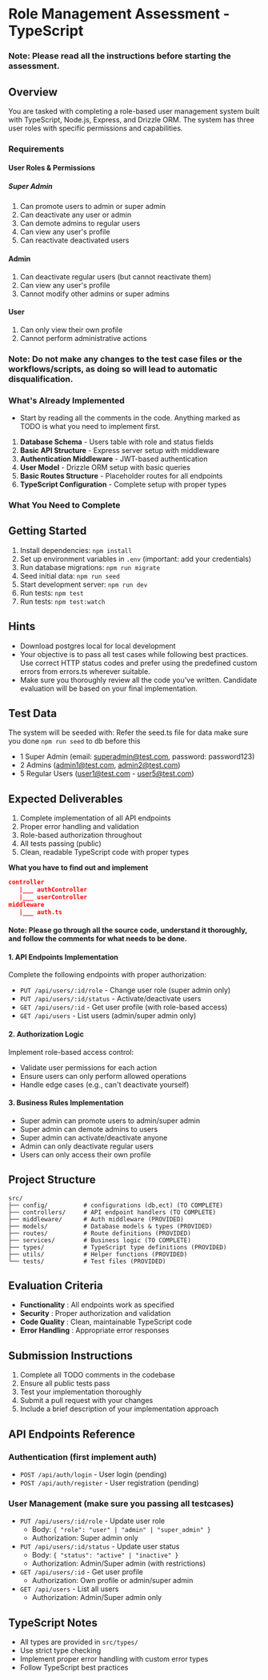 # Role Management Assessment - TypeScript
### Note: Please read all the instructions before starting the assessment.
## Overview

You are tasked with completing a role-based user management system built with TypeScript, Node.js, Express, and Drizzle ORM. The system has three user roles with specific permissions and capabilities.

### Requirements

#### User Roles & Permissions

##### Super Admin
1. Can promote users to admin or super admin
2. Can deactivate any user or admin
3. Can demote admins to regular users
4. Can view any user's profile
5. Can reactivate deactivated users
#### Admin
1. Can deactivate regular users (but cannot reactivate them)
2. Can view any user's profile
3. Cannot modify other admins or super admins
#### User
1. Can only view their own profile
2. Cannot perform administrative actions

### Note: Do not make any changes to the test case files or the workflows/scripts, as doing so will lead to automatic disqualification.

### What's Already Implemented

- Start by reading all the comments in the code. Anything marked as TODO is what you need to implement first.

1. **Database Schema** - Users table with role and status fields
2. **Basic API Structure** - Express server setup with middleware
3. **Authentication Middleware** - JWT-based authentication
4. **User Model** - Drizzle ORM setup with basic queries
5. **Basic Routes Structure** - Placeholder routes for all endpoints
6. **TypeScript Configuration** - Complete setup with proper types

### What You Need to Complete

## Getting Started

1. Install dependencies: `npm install`
2. Set up environment variables in `.env` (important: add your credentials)
3. Run database migrations: `npm run migrate`
4. Seed initial data: `npm run seed`
5. Start development server: `npm run dev`
6. Run tests: `npm test`
7. Run tests: `npm test:watch`

## Hints

- Download postgres local for local development
- Your objective is to pass all test cases while following best practices. Use correct HTTP status codes and prefer using the predefined
  custom errors from errors.ts wherever suitable.
- Make sure you thoroughly review all the code you’ve written. Candidate evaluation will be based on your final implementation.

## Test Data

The system will be seeded with:
Refer the seed.ts file for data make sure you done `npm run seed` to db before this

- 1 Super Admin (email: superadmin@test.com, password: password123)
- 2 Admins (admin1@test.com, admin2@test.com)
- 5 Regular Users (user1@test.com - user5@test.com)

## Expected Deliverables

1. Complete implementation of all API endpoints
2. Proper error handling and validation
3. Role-based authorization throughout
4. All tests passing (public)
5. Clean, readable TypeScript code with proper types

**What you have to find out and implement**
```json
controller
   |___ authController
   |___ userController
middleware
   |___ auth.ts
```
#### Note: Please go through all the source code, understand it thoroughly, and follow the comments for what needs to be done.

#### 1. API Endpoints Implementation

Complete the following endpoints with proper authorization:

- `PUT /api/users/:id/role` - Change user role (super admin only)
- `PUT /api/users/:id/status` - Activate/deactivate users
- `GET /api/users/:id` - Get user profile (with role-based access)
- `GET /api/users` - List users (admin/super admin only)

#### 2. Authorization Logic
Implement role-based access control:
- Validate user permissions for each action
- Ensure users can only perform allowed operations
- Handle edge cases (e.g., can't deactivate yourself)

#### 3. Business Rules Implementation
- Super admin can promote users to admin/super admin
- Super admin can demote admins to users
- Super admin can activate/deactivate anyone
- Admin can only deactivate regular users
- Users can only access their own profile

## Project Structure

```
src/
├── config/          # configurations (db,ect) (TO COMPLETE)
├── controllers/     # API endpoint handlers (TO COMPLETE)
├── middleware/      # Auth middleware (PROVIDED)
├── models/          # Database models & types (PROVIDED)
├── routes/          # Route definitions (PROVIDED)
├── services/        # Business logic (TO COMPLETE)
├── types/           # TypeScript type definitions (PROVIDED)
├── utils/           # Helper functions (PROVIDED)
└── tests/           # Test files (PROVIDED)
```

## Evaluation Criteria

- **Functionality**  : All endpoints work as specified
- **Security**       : Proper authorization and validation
- **Code Quality**   : Clean, maintainable TypeScript code
- **Error Handling** : Appropriate error responses

## Submission Instructions

1. Complete all TODO comments in the codebase
2. Ensure all public tests pass
3. Test your implementation thoroughly
4. Submit a pull request with your changes
5. Include a brief description of your implementation approach

## API Endpoints Reference

### Authentication (first implement auth)
- `POST /api/auth/login` - User login (pending)
- `POST /api/auth/register` - User registration (pending)
### User Management (make sure you passing all testcases)
- `PUT /api/users/:id/role` - Update user role
  - Body: `{ "role": "user" | "admin" | "super_admin" }`
  - Authorization: Super admin only
- `PUT /api/users/:id/status` - Update user status
  - Body: `{ "status": "active" | "inactive" }`
  - Authorization: Admin/Super admin (with restrictions)
- `GET /api/users/:id` - Get user profile
  - Authorization: Own profile or admin/super admin
- `GET /api/users` - List all users
  - Authorization: Admin/Super admin only

## TypeScript Notes
- All types are provided in `src/types/`
- Use strict type checking
- Implement proper error handling with custom error types
- Follow TypeScript best practices
